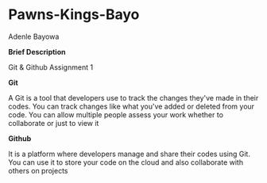 # Pawns-Kings-Bayo

Adenle Bayowa

**Brief Description**

Git & Github Assignment 1



**Git**

A Git is a tool that developers use to track the changes they've made in their codes.
You can track changes like what you've added or deleted from your code.
You can allow multiple people assess your work whether to collaborate or just to view it



**Github**

It is a platform where developers manage and share their codes using Git.
You can use it to store your code on the cloud and also collaborate with others on projects 
